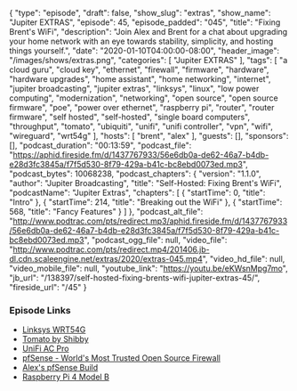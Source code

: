 {
  "type": "episode",
  "draft": false,
  "show_slug": "extras",
  "show_name": "Jupiter EXTRAS",
  "episode": 45,
  "episode_padded": "045",
  "title": "Fixing Brent's WiFi",
  "description": "Join Alex and Brent for a chat about upgrading your home network with an eye towards stability, simplicity, and hosting things yourself.",
  "date": "2020-01-10T04:00:00-08:00",
  "header_image": "/images/shows/extras.png",
  "categories": [
    "Jupiter EXTRAS"
  ],
  "tags": [
    "a cloud guru",
    "cloud key",
    "ethernet",
    "firewall",
    "firmware",
    "hardware",
    "hardware upgrades",
    "home assistant",
    "home networking",
    "internet",
    "jupiter broadcasting",
    "jupiter extras",
    "linksys",
    "linux",
    "low power computing",
    "modernization",
    "networking",
    "open source",
    "open source firmware",
    "poe",
    "power over ethernet",
    "raspberry pi",
    "router",
    "router firmware",
    "self hosted",
    "self-hosted",
    "single board computers",
    "throughput",
    "tomato",
    "ubiquiti",
    "unifi",
    "unifi controller",
    "vpn",
    "wifi",
    "wireguard",
    "wrt54g"
  ],
  "hosts": [
    "brent",
    "alex"
  ],
  "guests": [],
  "sponsors": [],
  "podcast_duration": "00:13:59",
  "podcast_file": "https://aphid.fireside.fm/d/1437767933/56e6db0a-de62-46a7-b4db-e28d3fc3845a/f7f5d530-8f79-429a-b41c-bc8ebd0073ed.mp3",
  "podcast_bytes": 10068238,
  "podcast_chapters": {
    "version": "1.1.0",
    "author": "Jupiter Broadcasting",
    "title": "Self-Hosted: Fixing Brent's WiFi",
    "podcastName": "Jupiter Extras",
    "chapters": [
      {
        "startTime": 0,
        "title": "Intro"
      },
      {
        "startTime": 214,
        "title": "Breaking out the WiFi"
      },
      {
        "startTime": 568,
        "title": "Fancy Features"
      }
    ]
  },
  "podcast_alt_file": "http://www.podtrac.com/pts/redirect.mp3/aphid.fireside.fm/d/1437767933/56e6db0a-de62-46a7-b4db-e28d3fc3845a/f7f5d530-8f79-429a-b41c-bc8ebd0073ed.mp3",
  "podcast_ogg_file": null,
  "video_file": "http://www.podtrac.com/pts/redirect.mp4/201406.jb-dl.cdn.scaleengine.net/extras/2020/extras-045.mp4",
  "video_hd_file": null,
  "video_mobile_file": null,
  "youtube_link": "https://youtu.be/eKWsnMpg7mo",
  "jb_url": "/138397/self-hosted-fixing-brents-wifi-jupiter-extras-45/",
  "fireside_url": "/45"
}


### Episode Links

  * [Linksys WRT54G](https://en.wikipedia.org/wiki/Linksys_WRT54G_series "Linksys WRT54G")
  * [Tomato by Shibby](https://tomato.groov.pl/?page_id=81 "Tomato by Shibby")
  * [UniFi AC Pro](https://store.ui.com/products/unifi-ac-pro "UniFi AC Pro")
  * [pfSense - World's Most Trusted Open Source Firewall](https://www.pfsense.org/ "pfSense - World's Most Trusted Open Source Firewall")
  * [Alex's pfSense Build](https://forums.serverbuilds.net/t/guide-jdms-mini-itx-pfsense-builds/187 "Alex's pfSense Build")
  * [Raspberry Pi 4 Model B](https://www.raspberrypi.org/products/raspberry-pi-4-model-b/specifications/ "Raspberry Pi 4 Model B")


